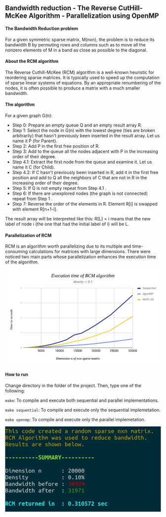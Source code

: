 ## Bandwidth reduction - The Reverse CutHill-McKee Algorithm - Parallelization using OpenMP

#### The Bandwidth Reduction problem ####
For a given symmetric sparse matrix, M(nxn), the problem is to reduce its bandwidth B by permuting rows and columns such as to move all the nonzero elements of M in a band as close as possible to the diagonal.

#### About the RCM algorithm ####
The Reverse Cuthill-McKee (RCM) algorithm is a well-known heuristic for reordering sparse matrices. It is typically used to speed up the computation of sparse linear systems of equations. By an appropriate renumbering of the nodes, it is often possible to produce a matrix with a much smaller bandwidth.

#### The algorithm ####

For a given graph G(n):

- Step 0: Prepare an empty queue Q and an empty result array R.
- Step 1: Select the node in G(n) with the lowest degree (ties are broken arbitrarily) that hasn't previously been inserted in the result array. Let us name it P (for Parent).
- Step 2: Add P in the first free position of R.
- Step 3: Add to the queue all the nodes adjacent with P in the increasing order of their degree.
- Step 4.1: Extract the first node from the queue and examine it. Let us name it C (for Child).
- Step 4.2: If C hasn't previously been inserted in R, add it in the first free position and add to Q all the neighbors of C that are not in R in the increasing order of their degree.
- Step 5: If Q is not empty repeat from Step 4.1 .
- Step 6: If there are unexplored nodes (the graph is not connected) repeat from Step 1 .
- Step 7: Reverse the order of the elements in R. Element R[i] is swapped with element R[n+1-i].

The result array will be interpreted like this: R[L] = i means that the new label of node i (the one that had the initial label of i) will be L.

#### Parallelization of RCM ####

RCM is an algorithm worth parallelizing due to its multiple and time-consuming calculations for matrices with large dimensions. There were noticed two main parts whose parallelization enhances the execution time of the algorithm.

![results](https://github.com/dimitraka/parallel-and-distributed-systems/blob/master/4.rcm/plots/graph.png)

#### How to run ####

Change directory in the folder of the project. Then, type one of the following:

`make`: To compile and execute both sequential and parallel implementations.

`make sequential`: To compile and execute only the sequential implemetation.

`make openmp`: To compile and execute only the parallel implemetation.

![results](https://github.com/dimitraka/parallel-and-distributed-systems/blob/master/4.rcm/plots/execution.png)
